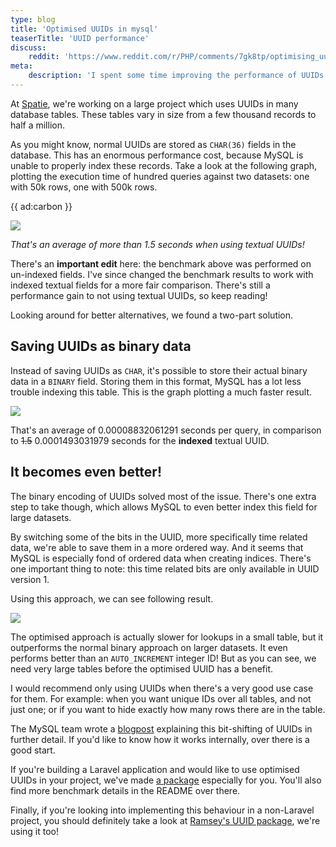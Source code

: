 ```yaml
---
type: blog
title: 'Optimised UUIDs in mysql'
teaserTitle: 'UUID performance'
discuss:
    reddit: 'https://www.reddit.com/r/PHP/comments/7gk8tp/optimising_uuids_for_better_performance/'
meta:
    description: 'I spent some time improving the performance of UUIDs on the database level.'
---
```


At [Spatie](*https://www.spatie.be), we're working on a large project which uses UUIDs in many database tables.
These tables vary in size from a few thousand records to half a million.

As you might know, normal UUIDs are stored as `CHAR(36)` fields in the database. 
This has an enormous performance cost, because MySQL is unable to properly index these records.
Take a look at the following graph, plotting the execution time of hundred queries against two datasets: one with 50k rows, one with 500k rows.

{{ ad:carbon }}

![](/img/blog/binary-uuid/textual_uuid.png)

_That's an average of more than 1.5 seconds when using textual UUIDs!_

There's an **important edit** here: the benchmark above was performed on un-indexed fields.
I've since changed the benchmark results to work with indexed textual fields for a more fair comparison.
There's still a performance gain to not using textual UUIDs, so keep reading!

Looking around for better alternatives, we found a two-part solution.

## Saving UUIDs as binary data

Instead of saving UUIDs as `CHAR`, it's possible to store their actual binary data in a `BINARY` field. 
Storing them in this format, MySQL has a lot less trouble indexing this table. 
This is the graph plotting a much faster result.

![](/img/blog/binary-uuid/binary_uuid.png)

That's an average of 0.00008832061291 seconds per query, 
in comparison to ~~1.5~~ 0.0001493031979 seconds for the **indexed** textual UUID.

## It becomes even better!

The binary encoding of UUIDs solved most of the issue.
There's one extra step to take though,
which allows MySQL to even better index this field for large datasets.

By switching some of the bits in the UUID, more specifically time related data, 
we're able to save them in a more ordered way.
And it seems that MySQL is especially fond of ordered data when creating indices.
There's one important thing to note: this time related bits are only available in UUID version 1.

Using this approach, we can see following result.

![](/img/blog/binary-uuid/comparison.png)

The optimised approach is actually slower for lookups in a small table, 
but it outperforms the normal binary approach on larger datasets.
It even performs better than an `AUTO_INCREMENT` integer ID!
But as you can see, we need very large tables before the optimised UUID has a benefit.

I would recommend only using UUIDs when there's a very good use case for them.
For example: when you want unique IDs over all tables, and not just one;
or if you want to hide exactly how many rows there are in the table.

The MySQL team wrote a [blogpost](*http://mysqlserverteam.com/storing-uuid-values-in-mysql-tables/)
explaining this bit-shifting of UUIDs in further detail. 
If you'd like to know how it works internally, over there is a good start. 

If you're building a Laravel application and would like to use optimised UUIDs in your project, 
we've made [a package](*https://github.com/spatie/laravel-binary-uuid) especially for you.
You'll also find more benchmark details in the README over there.

Finally, if you're looking into implementing this behaviour in a non-Laravel project, 
you should definitely take a look at [Ramsey's UUID package](*https://github.com/ramsey/uuid), we're using it too!
